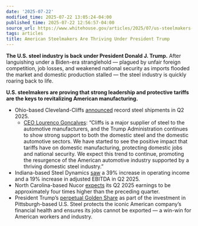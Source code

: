 ```yaml
---
date: '2025-07-22'
modified_time: 2025-07-22 13:05:24-04:00
published_time: 2025-07-22 12:56:57-04:00
source_url: https://www.whitehouse.gov/articles/2025/07/us-steelmakers-are-thriving-under-president-trump/
tags: articles
title: American Steelmakers Are Thriving Under President Trump
---
```

 
**The U.S. steel industry is back under President Donald J. Trump.**
After languishing under a Biden-era stranglehold — plagued by unfair
foreign competition, job losses, and weakened national security as
imports flooded the market and domestic production stalled — the steel
industry is quickly roaring back to life.

**U.S. steelmakers are proving that strong leadership and protective
tariffs are the keys to revitalizing American manufacturing.**

-   Ohio-based Cleveland-Cliffs
    [announced](https://www.clevelandcliffs.com/news/news-releases/detail/678/cleveland-cliffs-reports-second-quarter-2025-results?utm_campaign=heatmap_am&utm_medium=email&_hsenc=p2ANqtz-83XVZWlH0X9lPUxQXPrOwU1mbzp45qnEvv5uRQvILZwdpSxrCySrWEzPkqTAsQc2-TgvlByeODIHj6fAukzbldODXz4Yfpg59pxulb-egv6yYZN4I&_hsmi=372392296&utm_content=372392296&utm_source=hs_email)
    record steel shipments in Q2 2025.
    -   [CEO Lourenco
        Goncalves](https://www.clevelandcliffs.com/news/news-releases/detail/678/cleveland-cliffs-reports-second-quarter-2025-results?utm_campaign=heatmap_am&utm_medium=email&_hsenc=p2ANqtz-83XVZWlH0X9lPUxQXPrOwU1mbzp45qnEvv5uRQvILZwdpSxrCySrWEzPkqTAsQc2-TgvlByeODIHj6fAukzbldODXz4Yfpg59pxulb-egv6yYZN4I&_hsmi=372392296&utm_content=372392296&utm_source=hs_email#:~:text=Cliffs%20is%20a,domestic%20steel%20industry.%E2%80%9D):
        “Cliffs is a major supplier of steel to the automotive
        manufacturers, and the Trump Administration continues to show
        strong support to both the domestic steel and the domestic
        automotive sectors. We have started to see the positive impact
        that tariffs have on domestic manufacturing, protecting domestic
        jobs and national security. We expect this trend to continue,
        promoting the resurgence of the American automotive industry
        supported by a thriving domestic steel industry.”
-   Indiana-based Steel Dynamics
    [saw](https://www.gurufocus.com/news/2994017/steel-dynamics-inc-reports-q2-2025-earnings-eps-at-201-revenue-hits-46-billion-both-below-estimates)
    a 39% increase in operating income and a 19% increase in adjusted
    EBITDA in Q2 2025.
-   North Carolina-based Nucor
    [expects](https://www.recyclingtoday.com/news/nucor-djj-steel-metal-recycling-earnings-q2-2025-guidance/#:~:text=Nucor%20expects%20second%20quarter%20earnings,the%20first%20quarter%20of%202025.)
    its Q2 2025 earnings to be approximately four times higher than the
    preceding quarter.
-   President Trump’s [perpetual Golden
    Share](https://x.com/howardlutnick/status/1933924525265043774) as
    part of the investment in Pittsburgh-based U.S. Steel protects the
    iconic American company’s financial health and ensures its jobs
    cannot be exported — a win-win for American workers and industry.
